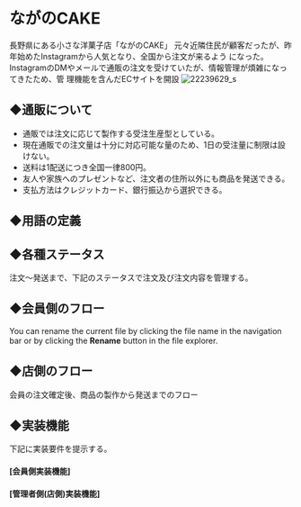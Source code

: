 # ながのCAKE

長野県にある小さな洋菓子店「ながのCAKE」
元々近隣住民が顧客だったが、昨年始めたInstagramから人気となり、全国から注文が来るよう になった。 InstagramのDMやメールで通販の注文を受けていたが、情報管理が煩雑になってきたため、管 理機能を含んだECサイトを開設
![22239629_s](https://user-images.githubusercontent.com/88571532/138222176-27f5d9ef-3d03-4ce8-9a6c-a9b927a65655.jpg)


## ◆通販について

 - 通販では注文に応じて製作する受注生産型としている。
 - 現在通販での注文量は十分に対応可能な量のため、1日の受注量に制限は設けない。
 - 送料は1配送につき全国一律800円。
 - 友人や家族へのプレゼントなど、注文者の住所以外にも商品を発送できる。
- 支払方法はクレジットカード、銀行振込から選択できる。

## ◆用語の定義

## ◆各種ステータス
注文〜発送まで、下記のステータスで注文及び注文内容を管理する。



## ◆会員側のフロー

You can rename the current file by clicking the file name in the navigation bar or by clicking the **Rename** button in the file explorer.

## ◆店側のフロー

会員の注文確定後、商品の製作から発送までのフロー

## ◆実装機能

下記に実装要件を提示する。


#### [会員側実装機能]

#### [管理者側(店側)実装機能]